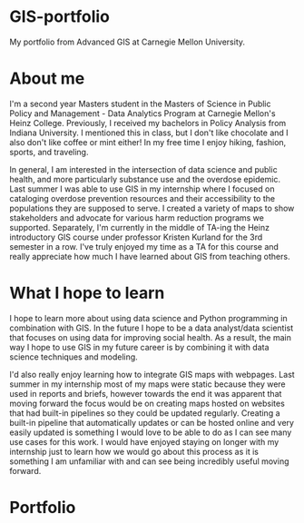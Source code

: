 # GIS-portfolio
My portfolio from Advanced GIS at Carnegie Mellon University.

# About me
I'm a second year Masters student in the Masters of Science in Public Policy and Management - Data Analytics Program at Carnegie Mellon's Heinz College. Previously, I received my bachelors in Policy Analysis from Indiana University. I mentioned this in class, but I don't like chocolate and I also don't like coffee or mint either! In my free time I enjoy hiking, fashion, sports, and traveling.

In general, I am interested in the intersection of data science and public health, and more particularly substance use and the overdose epidemic. Last summer I was able to use GIS in my internship where I focused on cataloging overdose prevention resources and their accessibility to the populations they are supposed to serve. I created a variety of maps to show stakeholders and advocate for various harm reduction programs we supported. Separately, I'm currently in the middle of TA-ing the Heinz introductory GIS course under professor Kristen Kurland for the 3rd semester in a row. I've truly enjoyed my time as a TA for this course and really appreciate how much I have learned about GIS from teaching others. 

# What I hope to learn
I hope to learn more about using data science and Python programming in combination with GIS. In the future I hope to be a data analyst/data scientist that focuses on using data for improving social health. As a result, the main way I hope to use GIS in my future career is by combining it with data science techniques and modeling.  

I'd also really enjoy learning how to integrate GIS maps with webpages. Last summer in my internship most of my maps were static because they were used in reports and briefs, however towards the end it was apparent that moving forward the focus would be on creating maps hosted on websites that had built-in pipelines so they could be updated regularly. Creating a built-in pipeline that automatically updates or can be hosted online and very easily updated is something I would love to be able to do as I can see many use cases for this work. I would have enjoyed staying on longer with my internship just to learn how we would go about this process as it is something I am unfamiliar with and can see being incredibly useful moving forward.  

# Portfolio
